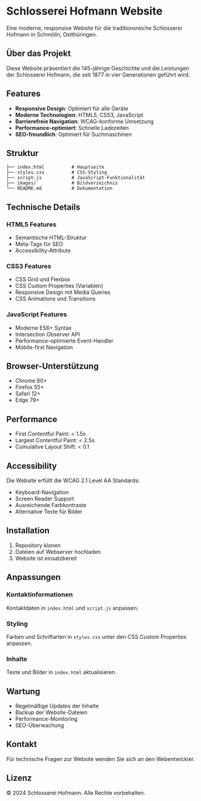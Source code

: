 # Schlosserei Hofmann Website

Eine moderne, responsive Website für die traditionsreiche Schlosserei Hofmann in Schmölln, Ostthüringen.

## Über das Projekt

Diese Website präsentiert die 145-jährige Geschichte und die Leistungen der Schlosserei Hofmann, die seit 1877 in vier Generationen geführt wird.

## Features

- **Responsive Design**: Optimiert für alle Geräte
- **Moderne Technologien**: HTML5, CSS3, JavaScript
- **Barrierefreie Navigation**: WCAG-konforme Umsetzung
- **Performance-optimiert**: Schnelle Ladezeiten
- **SEO-freundlich**: Optimiert für Suchmaschinen

## Struktur

```
├── index.html          # Hauptseite
├── styles.css          # CSS-Styling
├── script.js           # JavaScript-Funktionalität
├── images/             # Bildverzeichnis
└── README.md           # Dokumentation
```

## Technische Details

### HTML5 Features
- Semantische HTML-Struktur
- Meta-Tags für SEO
- Accessibility-Attribute

### CSS3 Features
- CSS Grid und Flexbox
- CSS Custom Properties (Variablen)
- Responsive Design mit Media Queries
- CSS Animations und Transitions

### JavaScript Features
- Moderne ES6+ Syntax
- Intersection Observer API
- Performance-optimierte Event-Handler
- Mobile-first Navigation

## Browser-Unterstützung

- Chrome 60+
- Firefox 55+
- Safari 12+
- Edge 79+

## Performance

- First Contentful Paint: < 1.5s
- Largest Contentful Paint: < 2.5s
- Cumulative Layout Shift: < 0.1

## Accessibility

Die Website erfüllt die WCAG 2.1 Level AA Standards:
- Keyboard-Navigation
- Screen Reader Support
- Ausreichende Farbkontraste
- Alternative Texte für Bilder

## Installation

1. Repository klonen
2. Dateien auf Webserver hochladen
3. Website ist einsatzbereit

## Anpassungen

### Kontaktinformationen
Kontaktdaten in `index.html` und `script.js` anpassen.

### Styling
Farben und Schriftarten in `styles.css` unter den CSS Custom Properties anpassen.

### Inhalte
Texte und Bilder in `index.html` aktualisieren.

## Wartung

- Regelmäßige Updates der Inhalte
- Backup der Website-Dateien
- Performance-Monitoring
- SEO-Überwachung

## Kontakt

Für technische Fragen zur Website wenden Sie sich an den Webentwickler.

## Lizenz

© 2024 Schlosserei Hofmann. Alle Rechte vorbehalten.
